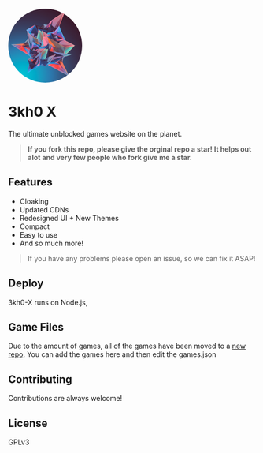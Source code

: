 
<p align="left">

<img style="border-radius:50%" height="150px" src="public/src/images/logo.png">

</p>
<h1 align="left">3kh0 X</h1>
<p align="left">The ultimate unblocked games website on the planet.</p>


> **If you fork this repo, please give the orginal repo a star! It helps out alot and very few people who fork give me a star.**


## Features
- Cloaking
- Updated CDNs
- Redesigned UI + New Themes
- Compact
- Easy to use
- And so much more!


> If you have any problems please open an issue, so we can fix it ASAP!

## Deploy 
3kh0-X runs on Node.js,

## Game Files
Due to the amount of games, all of the games have been moved to a [new repo](https://gitlab.com/kaioxdev/legacy-assets/).
You can add the games here and then edit the games.json

## Contributing
Contributions are always welcome!


## License
GPLv3 



